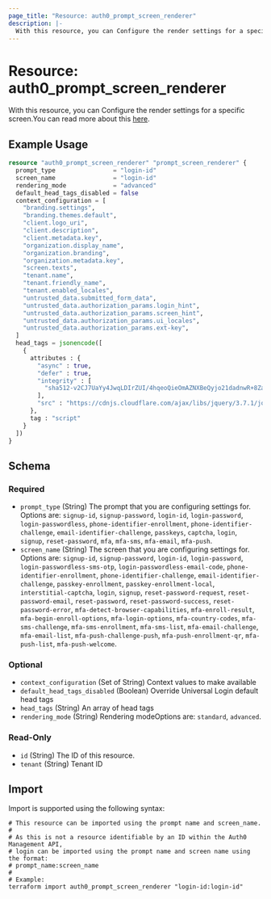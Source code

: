 ```yaml
---
page_title: "Resource: auth0_prompt_screen_renderer"
description: |-
  With this resource, you can Configure the render settings for a specific screen.You can read more about this here https://auth0.com/docs/customize/login-pages/advanced-customizations/getting-started/configure-acul-screens.
---
```


# Resource: auth0_prompt_screen_renderer

With this resource, you can Configure the render settings for a specific screen.You can read more about this [here](https://auth0.com/docs/customize/login-pages/advanced-customizations/getting-started/configure-acul-screens).

## Example Usage

```terraform
resource "auth0_prompt_screen_renderer" "prompt_screen_renderer" {
  prompt_type                = "login-id"
  screen_name                = "login-id"
  rendering_mode             = "advanced"
  default_head_tags_disabled = false
  context_configuration = [
    "branding.settings",
    "branding.themes.default",
    "client.logo_uri",
    "client.description",
    "client.metadata.key",
    "organization.display_name",
    "organization.branding",
    "organization.metadata.key",
    "screen.texts",
    "tenant.name",
    "tenant.friendly_name",
    "tenant.enabled_locales",
    "untrusted_data.submitted_form_data",
    "untrusted_data.authorization_params.login_hint",
    "untrusted_data.authorization_params.screen_hint",
    "untrusted_data.authorization_params.ui_locales",
    "untrusted_data.authorization_params.ext-key",
  ]
  head_tags = jsonencode([
    {
      attributes : {
        "async" : true,
        "defer" : true,
        "integrity" : [
          "sha512-v2CJ7UaYy4JwqLDIrZUI/4hqeoQieOmAZNXBeQyjo21dadnwR+8ZaIJVT8EE2iyI61OV8e6M8PP2/4hpQINQ/g=="
        ],
        "src" : "https://cdnjs.cloudflare.com/ajax/libs/jquery/3.7.1/jquery.min.js"
      },
      tag : "script"
    }
  ])
}
```

<!-- schema generated by tfplugindocs -->
## Schema

### Required

- `prompt_type` (String) The prompt that you are configuring settings for. Options are: `signup-id`, `signup-password`, `login-id`, `login-password`, `login-passwordless`, `phone-identifier-enrollment`, `phone-identifier-challenge`, `email-identifier-challenge`, `passkeys`, `captcha`, `login`, `signup`, `reset-password`, `mfa`, `mfa-sms`, `mfa-email`, `mfa-push`.
- `screen_name` (String) The screen that you are configuring settings for. Options are: `signup-id`, `signup-password`, `login-id`, `login-password`, `login-passwordless-sms-otp`, `login-passwordless-email-code`, `phone-identifier-enrollment`, `phone-identifier-challenge`, `email-identifier-challenge`, `passkey-enrollment`, `passkey-enrollment-local`, `interstitial-captcha`, `login`, `signup`, `reset-password-request`, `reset-password-email`, `reset-password`, `reset-password-success`, `reset-password-error`, `mfa-detect-browser-capabilities`, `mfa-enroll-result`, `mfa-begin-enroll-options`, `mfa-login-options`, `mfa-country-codes`, `mfa-sms-challenge`, `mfa-sms-enrollment`, `mfa-sms-list`, `mfa-email-challenge`, `mfa-email-list`, `mfa-push-challenge-push`, `mfa-push-enrollment-qr`, `mfa-push-list`, `mfa-push-welcome`.

### Optional

- `context_configuration` (Set of String) Context values to make available
- `default_head_tags_disabled` (Boolean) Override Universal Login default head tags
- `head_tags` (String) An array of head tags
- `rendering_mode` (String) Rendering modeOptions are: `standard`, `advanced`.

### Read-Only

- `id` (String) The ID of this resource.
- `tenant` (String) Tenant ID

## Import

Import is supported using the following syntax:

```shell
# This resource can be imported using the prompt name and screen_name.
#
# As this is not a resource identifiable by an ID within the Auth0 Management API,
# login can be imported using the prompt name and screen name using the format:
# prompt_name:screen_name
#
# Example:
terraform import auth0_prompt_screen_renderer "login-id:login-id"
```
